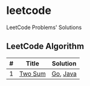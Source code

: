 # leetcode
LeetCode Problems' Solutions

## LeetCode Algorithm

| # | Title                                             | Solution                                                                               |
|---|---------------------------------------------------|----------------------------------------------------------------------------------------|
| 1 | [Two Sum](https://leetcode.com/problems/two-sum/) | [Go](./algorithms/go/twoSum/twoSum.go), [Java](./algorithms/java/twoSum/Solution.java) |